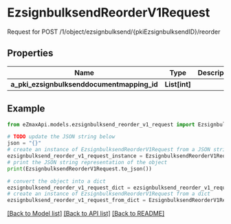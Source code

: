 # EzsignbulksendReorderV1Request

Request for POST /1/object/ezsignbulksend/{pkiEzsignbulksendID}/reorder

## Properties

Name | Type | Description | Notes
------------ | ------------- | ------------- | -------------
**a_pki_ezsignbulksenddocumentmapping_id** | **List[int]** |  | 

## Example

```python
from eZmaxApi.models.ezsignbulksend_reorder_v1_request import EzsignbulksendReorderV1Request

# TODO update the JSON string below
json = "{}"
# create an instance of EzsignbulksendReorderV1Request from a JSON string
ezsignbulksend_reorder_v1_request_instance = EzsignbulksendReorderV1Request.from_json(json)
# print the JSON string representation of the object
print(EzsignbulksendReorderV1Request.to_json())

# convert the object into a dict
ezsignbulksend_reorder_v1_request_dict = ezsignbulksend_reorder_v1_request_instance.to_dict()
# create an instance of EzsignbulksendReorderV1Request from a dict
ezsignbulksend_reorder_v1_request_from_dict = EzsignbulksendReorderV1Request.from_dict(ezsignbulksend_reorder_v1_request_dict)
```
[[Back to Model list]](../README.md#documentation-for-models) [[Back to API list]](../README.md#documentation-for-api-endpoints) [[Back to README]](../README.md)


